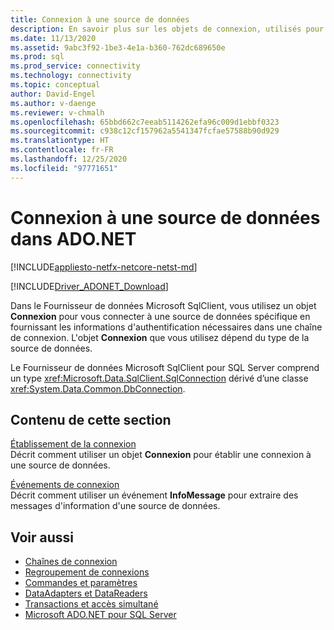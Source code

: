 ```yaml
---
title: Connexion à une source de données
description: En savoir plus sur les objets de connexion, utilisés pour se connecter aux sources de données dans ADO.NET. L'objet Connexion que vous utilisez dépend du type de la source de données.
ms.date: 11/13/2020
ms.assetid: 9abc3f92-1be3-4e1a-b360-762dc689650e
ms.prod: sql
ms.prod_service: connectivity
ms.technology: connectivity
ms.topic: conceptual
author: David-Engel
ms.author: v-daenge
ms.reviewer: v-chmalh
ms.openlocfilehash: 65bbd662c7eeab5114262efa96c009d1ebbf0323
ms.sourcegitcommit: c938c12cf157962a5541347fcfae57588b90d929
ms.translationtype: HT
ms.contentlocale: fr-FR
ms.lasthandoff: 12/25/2020
ms.locfileid: "97771651"
---
```

# <a name="connecting-to-a-data-source-in-adonet"></a>Connexion à une source de données dans ADO.NET

[!INCLUDE[appliesto-netfx-netcore-netst-md](../../includes/appliesto-netfx-netcore-netst-md.md)]

[!INCLUDE[Driver_ADONET_Download](../../includes/driver_adonet_download.md)]

Dans le Fournisseur de données Microsoft SqlClient, vous utilisez un objet **Connexion** pour vous connecter à une source de données spécifique en fournissant les informations d'authentification nécessaires dans une chaîne de connexion. L'objet **Connexion** que vous utilisez dépend du type de la source de données.

Le Fournisseur de données Microsoft SqlClient pour SQL Server comprend un type <xref:Microsoft.Data.SqlClient.SqlConnection> dérivé d’une classe <xref:System.Data.Common.DbConnection>.

## <a name="in-this-section"></a>Contenu de cette section  

[Établissement de la connexion](establishing-connection.md)\
Décrit comment utiliser un objet **Connexion** pour établir une connexion à une source de données.

[Événements de connexion](connection-events.md)\
Décrit comment utiliser un événement **InfoMessage** pour extraire des messages d'information d'une source de données.

## <a name="see-also"></a>Voir aussi

- [Chaînes de connexion](connection-strings.md)
- [Regroupement de connexions](connection-pooling.md)
- [Commandes et paramètres](commands-parameters.md)
- [DataAdapters et DataReaders](dataadapters-datareaders.md)
- [Transactions et accès simultané](transactions-and-concurrency.md)
- [Microsoft ADO.NET pour SQL Server](microsoft-ado-net-sql-server.md)
